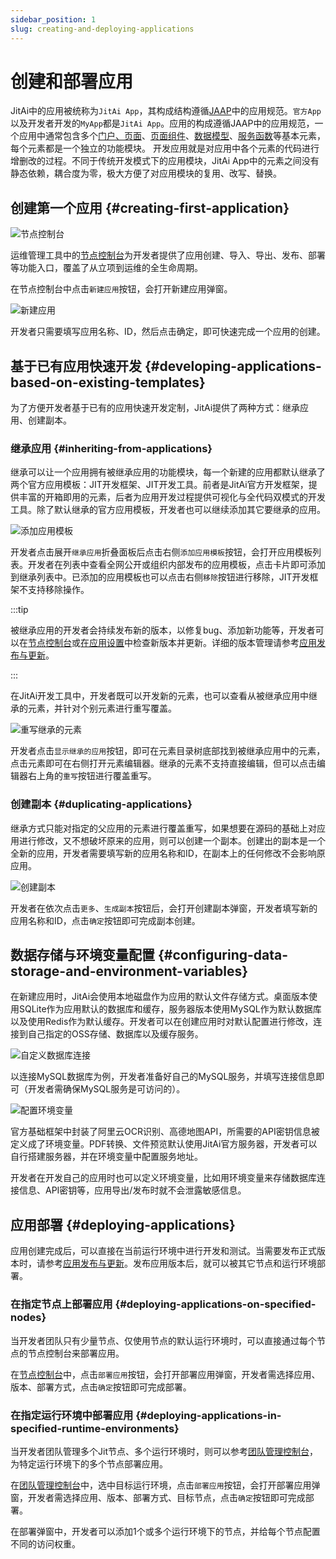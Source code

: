 ```yaml
---
sidebar_position: 1
slug: creating-and-deploying-applications
---
```


# 创建和部署应用

JitAi中的应用被统称为`JitAi App`，其构成结构遵循[JAAP](/docs/reference/runtime-platform/JAAP)中的应用规范。`官方App`以及开发者开发的`MyApp`都是`JitAi App`。应用的构成遵循JAAP中的应用规范，一个应用中通常包含多个[门户、页面](../shell-and-page/portal-navigation-design)、[页面组件](../using-functional-components-in-pages)、[数据模型](../data-modeling)、[服务函数](../business-logic-development/creating-service-elements)等基本元素，每个元素都是一个独立的功能模块。
开发应用就是对应用中各个元素的代码进行增删改的过程。不同于传统开发模式下的应用模块，JitAi App中的元素之间没有静态依赖，耦合度为零，极大方便了对应用模块的复用、改写、替换。

## 创建第一个应用 {#creating-first-application}

![节点控制台](./img/1/node-console.png)

运维管理工具中的[节点控制台](../creating-and-publishing-applications/runtime-environment-management#node-local-default-runtime-environment)为开发者提供了应用创建、导入、导出、发布、部署等功能入口，覆盖了从立项到运维的全生命周期。

在节点控制台中点击`新建应用`按钮，会打开新建应用弹窗。

![新建应用](./img/1/create-new-application.png)

开发者只需要填写应用名称、ID，然后点击确定，即可快速完成一个应用的创建。

## 基于已有应用快速开发 {#developing-applications-based-on-existing-templates}
为了方便开发者基于已有的应用快速开发定制，JitAi提供了两种方式：继承应用、创建副本。
  
### 继承应用 {#inheriting-from-applications}
继承可以让一个应用拥有被继承应用的功能模块，每一个新建的应用都默认继承了两个官方应用模板：JIT开发框架、JIT开发工具。前者是JitAi官方开发框架，提供丰富的开箱即用的元素，后者为应用开发过程提供可视化与全代码双模式的开发工具。除了默认继承的官方应用模板，开发者也可以继续添加其它要继承的应用。

![添加应用模板](./img/1/add-application-template.gif)

开发者点击展开`继承应用`折叠面板后点击右侧`添加应用模板`按钮，会打开应用模板列表。开发者在列表中查看全网公开或组织内部发布的应用模板，点击卡片即可添加到继承列表中。已添加的应用模板也可以点击右侧`移除`按钮进行移除，JIT开发框架不支持移除操作。

:::tip

被继承应用的开发者会持续发布新的版本，以修复bug、添加新功能等，开发者可以在[节点控制台](../creating-and-publishing-applications/runtime-environment-management#node-local-default-runtime-environment)或[在应用设置](../development-tool-and-publish-service/visual-development-tool#application-settings)中检查新版本并更新。详细的版本管理请参考[应用发布与更新](../creating-and-publishing-applications/publishing-and-upgrading-applications#application-version-updates)。

:::

在JitAi开发工具中，开发者既可以开发新的元素，也可以查看从被继承应用中继承的元素，并针对个别元素进行重写覆盖。

![重写继承的元素](./img/1/override-inherited-elements.gif)

开发者点击`显示继承的应用`按钮，即可在元素目录树底部找到被继承应用中的元素，点击元素即可在右侧打开元素编辑器。继承的元素不支持直接编辑，但可以点击编辑器右上角的`重写`按钮进行覆盖重写。

### 创建副本 {#duplicating-applications}
继承方式只能对指定的父应用的元素进行覆盖重写，如果想要在源码的基础上对应用进行修改，又不想破坏原来的应用，则可以创建一个副本。创建出的副本是一个全新的应用，开发者需要填写新的应用名称和ID，在副本上的任何修改不会影响原应用。

![创建副本](./img/1/create-application-copy.png)

开发者在依次点击`更多`、`生成副本`按钮后，会打开创建副本弹窗，开发者填写新的应用名称和ID，点击`确定`按钮即可完成副本创建。

## 数据存储与环境变量配置 {#configuring-data-storage-and-environment-variables}
在新建应用时，JitAi会使用本地磁盘作为应用的默认文件存储方式。桌面版本使用SQLite作为应用默认的数据库和缓存，服务器版本使用MySQL作为默认数据库以及使用Redis作为默认缓存。开发者可以在创建应用时对默认配置进行修改，连接到自己指定的OSS存储、数据库以及缓存服务。

![自定义数据库连接](./img/1/custom-database-connection.gif)

以连接MySQL数据库为例，开发者准备好自己的MySQL服务，并填写连接信息即可（开发者需确保MySQL服务是可访问的）。

![配置环境变量](./img/1/configure-environment-variables.gif)

官方基础框架中封装了阿里云OCR识别、高德地图API，所需要的API密钥信息被定义成了环境变量。PDF转换、文件预览默认使用JitAi官方服务器，开发者可以自行搭建服务器，并在环境变量中配置服务地址。

开发者在开发自己的应用时也可以定义环境变量，比如用环境变量来存储数据库连接信息、API密钥等，应用导出/发布时就不会泄露敏感信息。

## 应用部署 {#deploying-applications}
应用创建完成后，可以直接在当前运行环境中进行开发和测试。当需要发布正式版本时，请参考[应用发布与更新](../creating-and-publishing-applications/publishing-and-upgrading-applications)。发布应用版本后，就可以被其它节点和运行环境部署。

### 在指定节点上部署应用 {#deploying-applications-on-specified-nodes}
当开发者团队只有少量节点、仅使用节点的默认运行环境时，可以直接通过每个节点的节点控制台来部署应用。

在[节点控制台](../creating-and-publishing-applications/runtime-environment-management#node-local-default-runtime-environment)中，点击`部署应用`按钮，会打开部署应用弹窗，开发者需选择应用、版本、部署方式，点击`确定`按钮即可完成部署。

### 在指定运行环境中部署应用 {#deploying-applications-in-specified-runtime-environments}
当开发者团队管理多个Jit节点、多个运行环境时，则可以参考[团队管理控制台](../creating-and-publishing-applications/runtime-environment-management#node-local-default-runtime-environment)，为特定运行环境下的多个节点部署应用。

在[团队管理控制台](../creating-and-publishing-applications/runtime-environment-management#node-local-default-runtime-environment)中，选中目标运行环境，点击`部署应用`按钮，会打开部署应用弹窗，开发者需选择应用、版本、部署方式、目标节点，点击`确定`按钮即可完成部署。

在部署弹窗中，开发者可以添加1个或多个运行环境下的节点，并给每个节点配置不同的访问权重。
